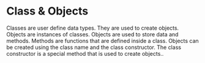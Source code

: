 ﻿
# Class & Objects

Classes are user define data types. They are used to create objects. Objects are instances of classes. Objects are used to store data and methods. Methods are functions that are defined inside a class. Objects can be created using the class name and the class constructor. The class constructor is a special method that is used to create objects..